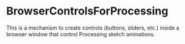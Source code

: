# BrowserControlsForProcessing
This is a mechanism to create controls (buttons, sliders, etc.) inside a browser window that control Processing sketch animations.
